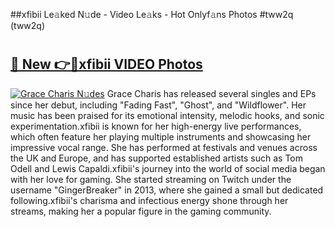 ##xfibii Le𝚊ked N𝚞de - Video Le𝚊ks - Hot Onlyf𝚊ns Photos #tww2q (tww2q)

# <h2><a href="https://mediaupload.pro?title=xfibii&ref=9FEB">🔗 New 👉🔴xfibii VIDEO Photos</a></h2>

[![Grace Charis N𝚞des](https://i.imgur.com/rIISA9y.gif)](https://mediaupload.pro?title=xfibii&ref=9FEB)
Grace Charis has released several singles and EPs since her debut, including "Fading Fast", "Ghost", and "Wildflower". Her music has been praised for its emotional intensity, melodic hooks, and sonic experimentation.xfibii is known for her high-energy live performances, which often feature her playing multiple instruments and showcasing her impressive vocal range. She has performed at festivals and venues across the UK and Europe, and has supported established artists such as Tom Odell and Lewis Capaldi.xfibii's journey into the world of social media began with her love for gaming. She started streaming on Twitch under the username "GingerBreaker" in 2013, where she gained a small but dedicated following.xfibii's charisma and infectious energy shone through her streams, making her a popular figure in the gaming community.